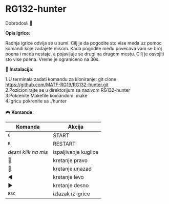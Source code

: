 # RG132-hunter

Dobrodosli :bear:

**Opis igrice:**

Radnja igrice odvija se u sumi. Cilj je da pogodite sto vise meda uz pomoc komandi koje zadajete misom. Kada pogodite medu povecava vam se broj poena i meda nestaje, a pojavljuje se drugi na drugom mestu. Cilj je osvojiti sto vise poena. Vreme je ograniceno na 30s.

:wrench: **Instalacija**:

1.U terminala zadati komandu za kloniranje: git clone https://github.com/MATF-RG19/RG132-hunter.git<br/>
2.Pozicionirajte se u direktorijum sa nazivom RG132-hunter<br/>
3.Pokrenite Makefile komandom: make<br/>
4.Igricu pokrenite sa ./hunter<br/>
<br/>
:video_game: **Komande**:<br/>

| Komanda | Akcija |
| --- | --- |
| <kbd>G</kbd>  | START |
| <kbd>R</kbd>  | RESTART |
| <em>desni klik na mis</em>  | ispaljivanje kuglice | 
| :arrow_up_small:  |	kretanje pravo |
| :arrow_down_small:  |	kretanje unazad |
| :arrow_backward:  |	kretanje levo |
| :arrow_forward: | kretanje desno |
| <kbd>ESC</kbd>  | izlazak iz igrice |
